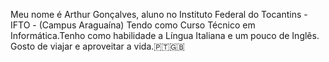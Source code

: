 Meu nome é Arthur Gonçalves, aluno no Instituto Federal do Tocantins - IFTO - (Campus Araguaína) Tendo como Curso Técnico em Informática.Tenho como habilidade a Língua Italiana e um pouco de Inglês. Gosto de viajar e aproveitar a vida.🇵🇹🇬🇧


